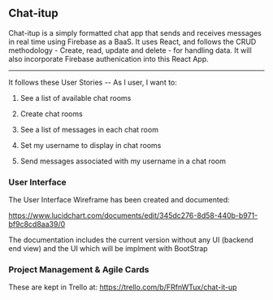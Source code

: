 ## Chat-itup

Chat-itup is a simply formatted chat app that sends and receives messages in real time using Firebase as a BaaS. It uses React, and follows the CRUD methodology - Create, read, update and delete - for handling data. It will also incorporate Firebase authenication into this React App.

--------

It follows these User Stories -- As I user, I want to:

1.  See a list of available chat rooms

2. Create chat rooms

3. See a list of messages in each chat room

4. Set my username to display in chat rooms

5. Send messages associated with my username in a chat room


### User Interface

The User Interface Wireframe has been created and documented:

https://www.lucidchart.com/documents/edit/345dc276-8d58-440b-b971-bf9c8cd8aa39/0

The documentation includes the current version without any UI (backend end view) and the UI which will be implment with BootStrap


### Project Management & Agile Cards

These are kept in Trello at: https://trello.com/b/FRfnWTux/chat-it-up
